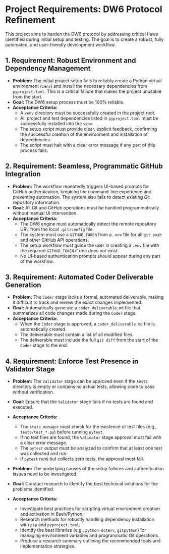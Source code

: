 # Project Requirements: DW6 Protocol Refinement

This project aims to harden the DW6 protocol by addressing critical flaws identified during initial setup and testing. The goal is to create a robust, fully automated, and user-friendly development workflow.

## 1. Requirement: Robust Environment and Dependency Management

-   **Problem:** The initial project setup fails to reliably create a Python virtual environment (`venv`) and install the necessary dependencies from `pyproject.toml`. This is a critical failure that makes the project unusable from the start.
-   **Goal:** The DW6 setup process must be 100% reliable.
-   **Acceptance Criteria:**
    -   A `venv` directory must be successfully created in the project root.
    -   All project and test dependencies listed in `pyproject.toml` must be successfully installed into the `venv`.
    -   The setup script must provide clear, explicit feedback, confirming the successful creation of the environment and installation of dependencies.
    -   The script must halt with a clear error message if any part of this process fails.

## 2. Requirement: Seamless, Programmatic GitHub Integration

-   **Problem:** The workflow repeatedly triggers UI-based prompts for GitHub authentication, breaking the command-line experience and preventing automation. The system also fails to detect existing Git repository information.
-   **Goal:** All Git and GitHub operations must be handled programmatically without manual UI intervention.
-   **Acceptance Criteria:**
    -   The DW6 engine must automatically detect the remote repository URL from the local `.git/config` file.
    -   The system must use a `GITHUB_TOKEN` from a `.env` file for all `git push` and other GitHub API operations.
    -   The setup workflow must guide the user in creating a `.env` file with the required `GITHUB_TOKEN` if one does not exist.
    -   No UI-based authentication prompts should appear during any part of the workflow.

## 3. Requirement: Automated Coder Deliverable Generation

-   **Problem:** The `Coder` stage lacks a formal, automated deliverable, making it difficult to track and review the exact changes implemented.
-   **Goal:** Automatically generate a `coder_deliverable.md` file that summarizes all code changes made during the `Coder` stage.
-   **Acceptance Criteria:**
    -   When the `Coder` stage is approved, a `coder_deliverable.md` file is automatically created.
    -   The deliverable must contain a list of all modified files.
    -   The deliverable must include the full `git diff` from the start of the `Coder` stage to the end.

## 4. Requirement: Enforce Test Presence in Validator Stage

-   **Problem:** The `Validator` stage can be approved even if the `tests` directory is empty or contains no actual tests, allowing code to pass without verification.
-   **Goal:** Ensure that the `Validator` stage fails if no tests are found and executed.
-   **Acceptance Criteria:**
    -   The `state_manager` must check for the existence of test files (e.g., `tests/test_*.py`) before running `pytest`.
    -   If no test files are found, the `Validator` stage approval must fail with a clear error message.
    -   The `pytest` output must be analyzed to confirm that at least one test was collected and run.
    -   If `pytest` runs but collects zero tests, the approval must fail.

-   **Problem:** The underlying causes of the setup failures and authentication issues need to be investigated.
-   **Goal:** Conduct research to identify the best technical solutions for the problems identified.
-   **Acceptance Criteria:**
    -   Investigate best practices for scripting virtual environment creation and activation in Bash/Python.
    -   Research methods for robustly handling dependency installation with `pip` and `pyproject.toml`.
    -   Identify the best libraries (e.g., `python-dotenv`, `gitpython`) for managing environment variables and programmatic Git operations.
    -   Produce a research summary outlining the recommended tools and implementation strategies.

